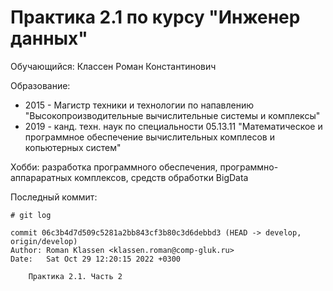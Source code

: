 # Практика 2.1 по курсу "Инженер данных"

Обучающийся: Классен Роман Константинович

Образование: 
- 2015 - Магистр техники и технологии по напавлению "Высокопроизводительные вычислительные системы и комплексы"
- 2019 - канд. техн. наук по специальности 05.13.11 "Математическое и программное обеспечение вычислительных комплесов и копьютерных систем"


Хобби: разработка программного обеспечения, программно-аппараратных комплексов, средств обработки BigData

Последный коммит:

```
# git log

commit 06c3b4d7d509c5281a2bb843cf3b80c3d6debbd3 (HEAD -> develop, origin/develop)
Author: Roman Klassen <klassen.roman@comp-gluk.ru>
Date:   Sat Oct 29 12:20:15 2022 +0300

    Практика 2.1. Часть 2

```